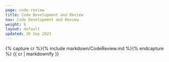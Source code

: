 ```yaml
---
page: code-review
title: Code Development and Review
nav: Code Development and Review
weight: 6
layout: default
updated: 26 Sep 2023
---
```


<div class="docs-section">
	{% capture cr %}{% include markdown/CodeReview.md %}{% endcapture %}
	{{ cr | markdownify }}
</div>
